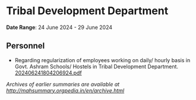 # Tribal Development Department

**Date Range**: 24 June 2024 - 29 June 2024


## Personnel
- Regarding regularization of employees working on daily/ hourly basis in Govt. Ashram Schools/ Hostels in Tribal Development Department.\
  [202406241804206924.pdf](https://gr.maharashtra.gov.in/Site/Upload/Government%20Resolutions/English/202406241804206924.pdf)


*Archives of earlier summaries are available at http://mahsummary.orgpedia.in/en/archive.html*